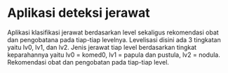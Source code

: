 # Aplikasi deteksi jerawat
Aplikasi klasifikasi jerawat berdasarkan level sekaligus rekomendasi obat dan pengobatana pada tiap-tiap levelnya. Levelisasi disini ada 3 tingkatan yaitu lv0, lv1, dan lv2. Jenis jerawat tiap level berdasarkan tingkat keparahannya yaitu lv0 = komed0, lv1 = papula dan pustula, lv2 = nodula. Rekomendasi obat dan pengobatan pada tiap-tiap level.
